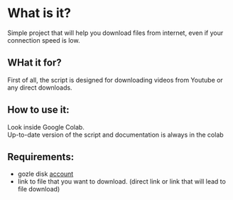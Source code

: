 # What is it?
Simple project that will help you download files from internet, even if your connection speed is low.

## WHat it for?
First of all, the script is designed for downloading videos from Youtube or any direct downloads.

## How to use it:
Look inside Google Colab.\
Up-to-date version of the script and documentation is always in the colab

## Requirements:
* gozle disk [account](https://disk.gozle.com.tm/register)
* link to file that you want to download. (direct link or link that will lead to file download)
